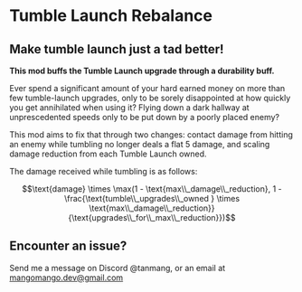 # **Tumble Launch Rebalance**

## **Make tumble launch just a tad better!**

**This mod buffs the Tumble Launch upgrade through a durability buff.**

Ever spend a significant amount of your hard earned money on more than few tumble-launch upgrades, only to be sorely disappointed at how quickly you get annihilated when using it? Flying down a dark hallway at unprescedented speeds only to be put down by a poorly placed enemy?

This mod aims to fix that through two changes: contact damage from hitting an enemy while tumbling no longer deals a flat 5 damage, and scaling damage reduction from each Tumble Launch owned.

The damage received while tumbling is as follows:

$$\text{damage} \times \max(1 - \text{max\\_damage\\_reduction}, 1 - \frac{\text{tumble\\_upgrades\\_owned } \times \text{max\\_damage\\_reduction}}{\text{upgrades\\_for\\_max\\_reduction}})$$

## **Encounter an issue?**

Send me a message on Discord @tanmang, or an email at mangomango.dev@gmail.com
